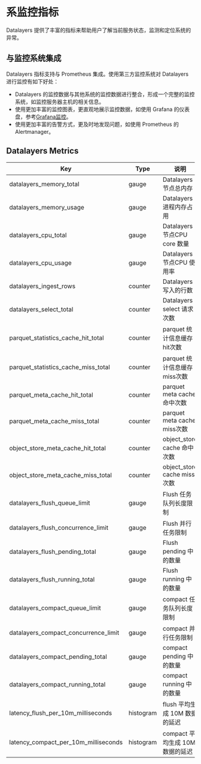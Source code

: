 # 系监控指标
Datalayers 提供了丰富的指标来帮助用户了解当前服务状态，监测和定位系统的异常。


## 与监控系统集成 ​

Datalayers 指标支持与 Prometheus 集成。使用第三方监控系统对 Datalayers 进行监控有如下好处：

* Datalayers 的监控数据与其他系统的监控数据进行整合，形成一个完整的监控系统，如监控服务器主机的相关信息。
* 使用更加丰富的监控图表，更直观地展示监控数据，如使用 Grafana 的仪表盘，参考[Grafana监控](./system-monitor-grafana.md)。
* 使用更加丰富的告警方式，更及时地发现问题，如使用 Prometheus 的 Alertmanager。

## Datalayers Metrics
| Key                                        | Type             |  说明                             |
| -------------------------------------------| ---------------- | -------------------------------- |
| datalayers_memory_total                    | gauge            | Datalayers 节点总内存              |
| datalayers_memory_usage                    | gauge            | Datalayers 进程内存占用            |
| datalayers_cpu_total                       | gauge            | Datalayers 节点CPU core 数量       |
| datalayers_cpu_usage                       | gauge            | Datalayers 节点CPU 使用率          |
| datalayers_ingest_rows                     | counter          | Datalayers 写入的行数              |
| datalayers_select_total                    | counter          | Datalayers select 请求次数         |
| parquet_statistics_cache_hit_total         | counter          | parquet 统计信息缓存hit次数         |
| parquet_statistics_cache_miss_total        | counter          | parquet 统计信息缓存miss次数         |
| parquet_meta_cache_hit_total               | counter          | parquet meta cache 命中次数         |
| parquet_meta_cache_miss_total              | counter          | parquet meta cache miss次数        |
| object_store_meta_cache_hit_total          | counter          | object_store cache 命中次数         |
| object_store_meta_cache_miss_total         | counter          | object_store cache miss次数        |
| datalayers_flush_queue_limit               | gauge            | Flush 任务队列长度限制               |
| datalayers_flush_concurrence_limit         | gauge            | Flush 并行任务限制                  |
| datalayers_flush_pending_total             | gauge            | Flush pending 中的数量              |
| datalayers_flush_running_total             | gauge            | Flush running 中的数量              |
| datalayers_compact_queue_limit             | gauge            | compact 任务队列长度限制              |
| datalayers_compact_concurrence_limit       | gauge            | compact 并行任务限制                 |
| datalayers_compact_pending_total           | gauge            | compact pending 中的数量            |
| datalayers_compact_running_total           | gauge            | compact running 中的数量            |
| latency_flush_per_10m_milliseconds         | histogram        | flush 平均生成 10M 数据的延迟         |
| latency_compact_per_10m_milliseconds       | histogram        | compact 平均生成 10M 数据的延迟       |
